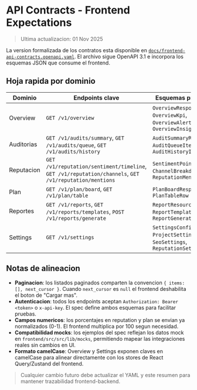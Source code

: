 # API Contracts - Frontend Expectations

> Ultima actualizacion: 01 Nov 2025

La version formalizada de los contratos esta disponible en [`docs/frontend-api-contracts.openapi.yaml`](frontend-api-contracts.openapi.yaml). El archivo sigue OpenAPI 3.1 e incorpora los esquemas JSON que consume el frontend.

## Hoja rapida por dominio

| Dominio     | Endpoints clave                                                                 | Esquemas principales |
|-------------|----------------------------------------------------------------------------------|----------------------|
| Overview    | `GET /v1/overview`                                                               | `OverviewResponse`, `OverviewKpi`, `OverviewAlert`, `OverviewInsight` |
| Auditorias  | `GET /v1/audits/summary`, `GET /v1/audits/queue`, `GET /v1/audits/history`       | `AuditSummaryResponse`, `AuditQueueItem`, `AuditHistoryItem` |
| Reputacion  | `GET /v1/reputation/sentiment/timeline`, `GET /v1/reputation/channels`, `GET /v1/reputation/mentions` | `SentimentPoint`, `ChannelBreakdownItem`, `ReputationMention` |
| Plan        | `GET /v1/plan/board`, `GET /v1/plan/table`                                       | `PlanBoardResponse`, `PlanTableRow` |
| Reportes    | `GET /v1/reports`, `GET /v1/reports/templates`, `POST /v1/reports/generate`      | `ReportResource`, `ReportTemplate`, `ReportGenerationRequest` |
| Settings    | `GET /v1/settings`                                                               | `SettingsConfiguration`, `ProjectSettings`, `SeoSettings`, `ReputationSettings` |

## Notas de alineacion

- **Paginacion**: los listados paginados comparten la convencion `{ items: [], next_cursor }`. Cuando `next_cursor` es `null` el frontend deshabilita el boton de "Cargar mas".
- **Autenticacion**: todos los endpoints aceptan `Authorization: Bearer <token>` o `x-api-key`. El spec define ambos esquemas para facilitar pruebas.
- **Campos numericos**: los porcentajes en reputation y plan se envian ya normalizados (0-1). El frontend multiplica por 100 segun necesidad.
- **Compatibilidad mocks**: los ejemplos del spec reflejan los datos mock en `frontend/src/src/lib/mocks`, permitiendo mapear las integraciones reales sin cambios en UI.
- **Formato camelCase**: Overview y Settings exponen claves en camelCase para alinear directamente con los stores de React Query/Zustand del frontend.

> Cualquier cambio futuro debe actualizar el YAML y este resumen para mantener trazabilidad frontend-backend.
